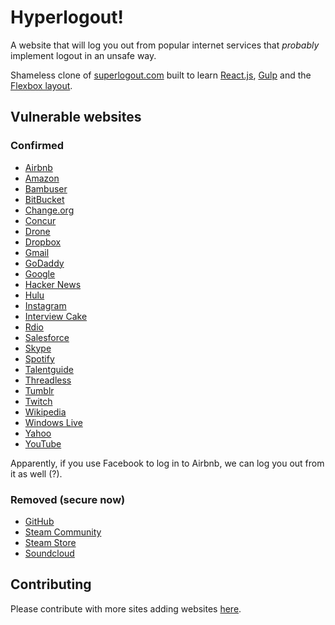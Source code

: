 # Hyperlogout!

A website that will log you out from popular internet services that *probably* implement logout in an unsafe
way.

Shameless clone of [superlogout.com](http://superlogout.com) built to learn
[React.js](https://facebook.github.io/react/), [Gulp](http://gulpjs.com/) and the
[Flexbox layout](https://css-tricks.com/snippets/css/a-guide-to-flexbox/).

## Vulnerable websites

### Confirmed

+ [Airbnb](https://www.airbnb.com/)
+ [Amazon](https://www.amazon.com/)
+ [Bambuser](http://bambuser.com/)
+ [BitBucket](https://bitbucket.org/)
+ [Change.org](https://www.change.org/)
+ [Concur](https://www.concur.com/)
+ [Drone](https://drone.io/)
+ [Dropbox](https://www.dropbox.com/)
+ [Gmail](https://mail.google.com/)
+ [GoDaddy](https://godaddy.com/)
+ [Google](https://www.google.com/)
+ [Hacker News](https://news.ycombinator.com/news/)
+ [Hulu](http://hulu.com/)
+ [Instagram](https://instagram.com/)
+ [Interview Cake](https://www.interviewcake.com/)
+ [Rdio](http://www.rdio.com/)
+ [Salesforce](http://www.salesforce.com/)
+ [Skype](http://http://www.skype.com/)
+ [Spotify](https://www.spotify.com/)
+ [Talentguide](http://www.talentguide.co/)
+ [Threadless](https://www.threadless.com/)
+ [Tumblr](https://www.tumblr.com/)
+ [Twitch](http://www.twitch.tv/)
+ [Wikipedia](https://www.wikipedia.org/)
+ [Windows Live](https://login.live.com/)
+ [Yahoo](https://yahoo.com/)
+ [YouTube](https://www.youtube.com/)

Apparently, if you use Facebook to log in to Airbnb, we can log you out from it as well (?).

### Removed (secure now)

+ [GitHub](https://github.com/)
+ [Steam Community](http://steamcommunity.com/)
+ [Steam Store](http://store.steampowered.com/)
+ [Soundcloud](https://soundcloud.com/)

## Contributing

Please contribute with more sites adding websites
[here](https://github.com/thewarpaint/hyperlogout/blob/master/app/main.js#L8).
